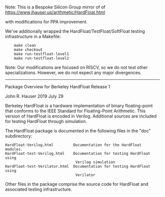 Note: This is a Bespoke Silicon Group mirror of 
of https://www.jhauser.us/arithmetic/HardFloat.html

with modifications for PPA improvement. 

We've additionally wrapped the HardFloat/TestFloat/SoftFloat testing infrastructure in
a Makefile:

        make clean
        make checkout
        make run-testfloat-level1
        make run-testfloat-level2

Note: Our modifications are focused on RISCV, so we do not test other specializations.
However, we do not expect any major divergences.

---------------------------------

Package Overview for Berkeley HardFloat Release 1

John R. Hauser
2019 July 29

Berkeley HardFloat is a hardware implementation of binary floating-point
that conforms to the IEEE Standard for Floating-Point Arithmetic.  This
version of HardFloat is encoded in Verilog.  Additional sources are included
for testing HardFloat through simulation.

The HardFloat package is documented in the following files in the "doc"
subdirectory:

    HardFloat-Verilog.html         Documentation for the HardFloat modules.
    HardFloat-test-Verilog.html    Documentation for testing HardFloat using
                                    Verilog simulation
    HardFloat-test-Verilator.html  Documentation for testing HardFloat using
                                    Verilator

Other files in the package comprise the source code for HardFloat and
associated testing infrastructure.

